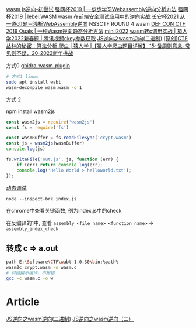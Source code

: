 [wasm js逆向-初尝试](https://mp.weixin.qq.com/s/8W6tRC-gA0FG2OD5o-RmOg)
[强网杯2019 | 一步步学习Webassembly逆向分析方法](https://www.anquanke.com/post/id/179556)
[强网杯2019 | lebel:WASM](https://blog.csdn.net/q1uTruth/article/details/99409403)
[wasm 在前端安全测试应用中的逆向实战](https://juejin.cn/post/7025562527681478663)
[长安杯2021 从一道ctf题目浅析WebAssembly逆向](https://www.anquanke.com/post/id/254427)
NSSCTF ROUND 4 wasm
[DEF CON CTF 2019 Quals | 一种Wasm逆向静态分析方法](https://www.52pojie.cn/thread-962068-1-1.html)
[minil2022](https://hzlg.github.io/2022/05/04/game/minil2022/wasm/)
[wasm转c调用实战 | 猿人学2022新春题 | 腾讯视频ckey参数获取](https://www.52pojie.cn/thread-1581887-1-1.html) 
[JS逆向之wasm逆向(二进制)](https://mp.weixin.qq.com/s/urN5QOX0trRND3z9OsNVoA)
[[原创]CTF 丛林的秘密：算法分析 ](https://bbs.kanxue.com/thread-280260.htm)
[爬虫 | 猿人学 |【猿人学爬虫题目详解】 15-备周则意怠-常见则不疑，20-2022新年挑战](https://www.bilibili.com/video/BV1iM4m1S7Ag/)

方式0
[ghidra-wasm-plugin](https://github.com/nneonneo/ghidra-wasm-plugin)
```sh
# 方式1 linux
sudo apt install wabt
wasm-decompile wasm.wasm -o 1
```
方式 2

npm install wasm2js
```js
const wasm2js = require('wasm2js')
const fs = require('fs')

const wasmBuffer = fs.readFileSync('crypt.wasm')
const js = wasm2js(wasmBuffer)
console.log(js)

fs.writeFile('out.js', js, function (err) {
    if (err) return console.log(err);
    console.log('Hello World > helloworld.txt');
});
```

[动态调试](https://nodejs.org/zh-cn/docs/guides/debugging-getting-started/)
```
node --inspect-brk index.js
```
在chrome中查看关键函数, 例为index.js中的check

在反编译的1中, 查看 `assembly_<file_name>_<function_name>` => `assembly_index_check`

##  转成 c => a.out
```sh
path E:\Software\CTF\wabt-1.0.30\bin;%path%
wasm2c crypt.wasm -o wasm.c
# 只链接不编译，不报错
gcc -c wasm.c -o w

```


# Article
[JS逆向之wasm逆向(二进制)](https://mp.weixin.qq.com/s/urN5QOX0trRND3z9OsNVoA)
[JS逆向之wasm逆向（二）](https://mp.weixin.qq.com/s/BIAVTWpxc9OvvuWFRNfhNg)